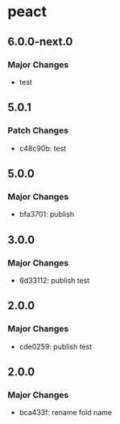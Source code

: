 # peact

## 6.0.0-next.0

### Major Changes

- test

## 5.0.1

### Patch Changes

- c48c90b: test

## 5.0.0

### Major Changes

- bfa3701: publish

## 3.0.0

### Major Changes

- 6d33112: publish test

## 2.0.0

### Major Changes

- cde0259: publish test

## 2.0.0

### Major Changes

- bca433f: rename fold name
